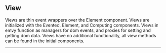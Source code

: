 ## View

Views are thin event wrappers over the Element component. Views are initialized with the Evented, Element, and Computing components. Views in emvy function as managers for dom events, and proxies for setting and getting dom data. Views have no additional functionality, all view methods can be found in the initial components.  

---